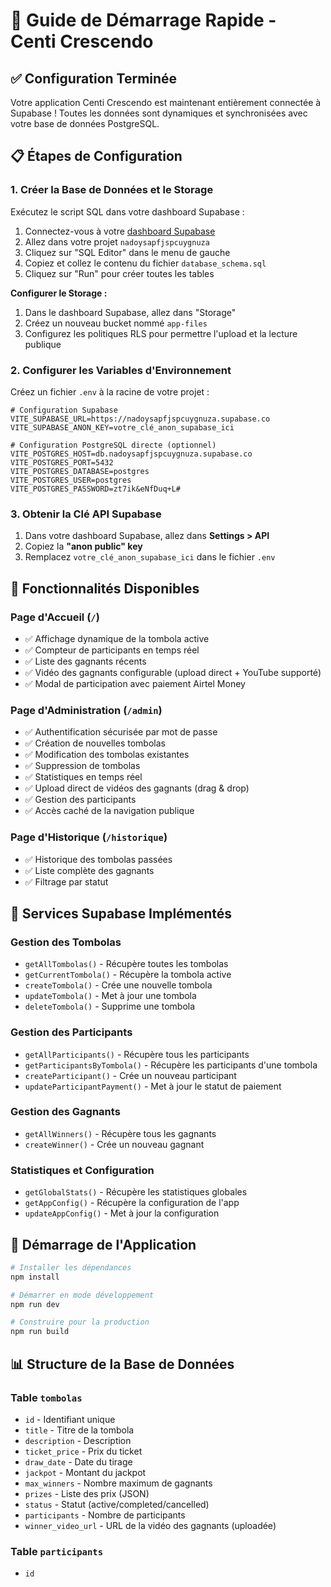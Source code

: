 # 🚀 Guide de Démarrage Rapide - Centi Crescendo

## ✅ Configuration Terminée

Votre application Centi Crescendo est maintenant entièrement connectée à Supabase ! Toutes les données sont dynamiques et synchronisées avec votre base de données PostgreSQL.

## 📋 Étapes de Configuration

### 1. **Créer la Base de Données et le Storage**

Exécutez le script SQL dans votre dashboard Supabase :

1. Connectez-vous à votre [dashboard Supabase](https://supabase.com/dashboard)
2. Allez dans votre projet `nadoysapfjspcuygnuza`
3. Cliquez sur "SQL Editor" dans le menu de gauche
4. Copiez et collez le contenu du fichier `database_schema.sql`
5. Cliquez sur "Run" pour créer toutes les tables

**Configurer le Storage :**
1. Dans le dashboard Supabase, allez dans "Storage"
2. Créez un nouveau bucket nommé `app-files`
3. Configurez les politiques RLS pour permettre l'upload et la lecture publique

### 2. **Configurer les Variables d'Environnement**

Créez un fichier `.env` à la racine de votre projet :

```env
# Configuration Supabase
VITE_SUPABASE_URL=https://nadoysapfjspcuygnuza.supabase.co
VITE_SUPABASE_ANON_KEY=votre_clé_anon_supabase_ici

# Configuration PostgreSQL directe (optionnel)
VITE_POSTGRES_HOST=db.nadoysapfjspcuygnuza.supabase.co
VITE_POSTGRES_PORT=5432
VITE_POSTGRES_DATABASE=postgres
VITE_POSTGRES_USER=postgres
VITE_POSTGRES_PASSWORD=zt7ik&eNfDuq+L#
```

### 3. **Obtenir la Clé API Supabase**

1. Dans votre dashboard Supabase, allez dans **Settings > API**
2. Copiez la **"anon public" key**
3. Remplacez `votre_clé_anon_supabase_ici` dans le fichier `.env`

## 🎯 Fonctionnalités Disponibles

### **Page d'Accueil** (`/`)
- ✅ Affichage dynamique de la tombola active
- ✅ Compteur de participants en temps réel
- ✅ Liste des gagnants récents
- ✅ Vidéo des gagnants configurable (upload direct + YouTube supporté)
- ✅ Modal de participation avec paiement Airtel Money

### **Page d'Administration** (`/admin`)
- ✅ Authentification sécurisée par mot de passe
- ✅ Création de nouvelles tombolas
- ✅ Modification des tombolas existantes
- ✅ Suppression de tombolas
- ✅ Statistiques en temps réel
- ✅ Upload direct de vidéos des gagnants (drag & drop)
- ✅ Gestion des participants
- ✅ Accès caché de la navigation publique

### **Page d'Historique** (`/historique`)
- ✅ Historique des tombolas passées
- ✅ Liste complète des gagnants
- ✅ Filtrage par statut

## 🔧 Services Supabase Implémentés

### **Gestion des Tombolas**
- `getAllTombolas()` - Récupère toutes les tombolas
- `getCurrentTombola()` - Récupère la tombola active
- `createTombola()` - Crée une nouvelle tombola
- `updateTombola()` - Met à jour une tombola
- `deleteTombola()` - Supprime une tombola

### **Gestion des Participants**
- `getAllParticipants()` - Récupère tous les participants
- `getParticipantsByTombola()` - Récupère les participants d'une tombola
- `createParticipant()` - Crée un nouveau participant
- `updateParticipantPayment()` - Met à jour le statut de paiement

### **Gestion des Gagnants**
- `getAllWinners()` - Récupère tous les gagnants
- `createWinner()` - Crée un nouveau gagnant

### **Statistiques et Configuration**
- `getGlobalStats()` - Récupère les statistiques globales
- `getAppConfig()` - Récupère la configuration de l'app
- `updateAppConfig()` - Met à jour la configuration

## 🚀 Démarrage de l'Application

```bash
# Installer les dépendances
npm install

# Démarrer en mode développement
npm run dev

# Construire pour la production
npm run build
```

## 📊 Structure de la Base de Données

### **Table `tombolas`**
- `id` - Identifiant unique
- `title` - Titre de la tombola
- `description` - Description
- `ticket_price` - Prix du ticket
- `draw_date` - Date du tirage
- `jackpot` - Montant du jackpot
- `max_winners` - Nombre maximum de gagnants
- `prizes` - Liste des prix (JSON)
- `status` - Statut (active/completed/cancelled)
- `participants` - Nombre de participants
- `winner_video_url` - URL de la vidéo des gagnants (uploadée)

### **Table `participants`**
- `id`